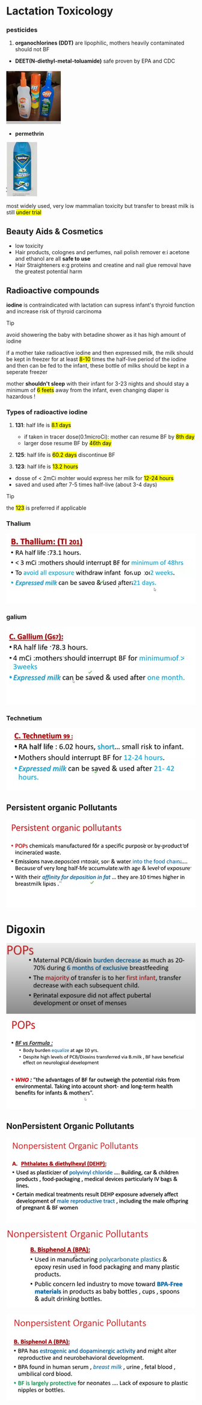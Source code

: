 # Lactation Toxicology

### pesticides
1. **organochlorines (DDT)**
are lipophilic, mothers heavily contaminated should not BF
- **DEET(N-diethyl-metal-toluamide)**
safe proven by EPA and CDC

![](./imgs/DEETex.png)

- **permethrin**

![](./imgs/permethrin.png)

most widely used, very low mammalian toxicity but transfer to breast milk is still <mark>under trial</mark>

## Beauty Aids & Cosmetics
- low toxicity
- Hair products, colognes and perfumes, nail polish remover e:i acetone and ethanol are all **safe to use**
- Hair Straighteners e:g proteins and creatine and nail glue removal have the greatest potential harm

## Radioactive compounds
**iodine** is contraindicated with lactation can supress infant's thyroid function and increase risk of thyroid carcinoma

> [!TIP]
> avoid showering the baby with <makr> betadine shower</makr> as it has high amount of iodine

if a mother take radioactive iodine and then expressed milk, the milk should be kept in freezer for at least <mark>8-10</mark> times the half-live period of the iodine and then can be fed to the infant, these bottle of milks should be kept in a seperate freezer

mother **shouldn't sleep** with their infant for <makr>3-23 nights</mark> and should stay a minimum of <mark>6 feets</mark> away from the infant, even changing diaper is hazardous !

### Types of radioactive iodine
1. **131**: half life is <mark>8.1 days</makr>
    - if taken in tracer dose(0.1microCi): mother can resume BF by <mark>8th day</mark>
    - larger dose resume BF by <mark>46th day</mark>

2. **125**: half life is <mark>60.2 days</mark>
discontinue BF

3. **123**: half life is <mark>13.2 hours</mark>
- dosse of < 2mCi mohter would express her milk for <mark>12-24 hours</mark>
- saved and used after 7-5 times half-live (about 3-4 days)

> [!TIP]
> the <mark>123</mark> is preferred if applicable

### Thalium

![](./imgs/thalium.png)

### galium

![](./imgs/galium.png)

### Technetium

![](./imgs/techntium.png)

## Persistent organic Pollutants

![](./imgs/POPs.png)

# Digoxin

![](./imgs/digoxin.png)

![](./imgs/POPs2.png)

## NonPersistent Organic Pollutants

![](./imgs/Nops.png)

![](./imgs/Nops2.png)

![](./imgs/Nops3.png)
